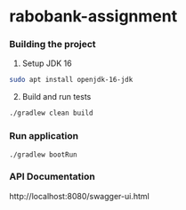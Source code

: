 # rabobank-assignment

### Building the project
1. Setup JDK 16
```bash
sudo apt install openjdk-16-jdk
```

2. Build and run tests
```bash
./gradlew clean build
```

### Run application
```
./gradlew bootRun
```

### API Documentation
http://localhost:8080/swagger-ui.html
